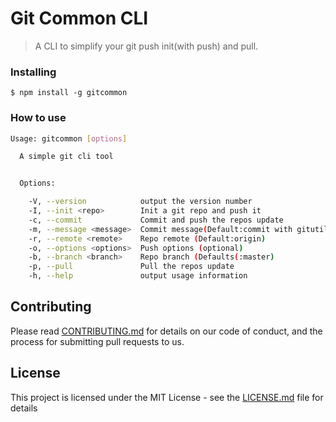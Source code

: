 # Git Common CLI

> A CLI to simplify your git push init(with push) and pull.

### Installing

```
$ npm install -g gitcommon
```

### How to use

```sh
Usage: gitcommon [options]

  A simple git cli tool


  Options:

    -V, --version            output the version number
    -I, --init <repo>        Init a git repo and push it
    -c, --commit             Commit and push the repos update
    -m, --message <message>  Commit message(Default:commit with gitutils)
    -r, --remote <remote>    Repo remote (Default:origin)
    -o, --options <options>  Push options (optional)
    -b, --branch <branch>    Repo branch (Defaults(:master)
    -p, --pull               Pull the repos update
    -h, --help               output usage information

```

## Contributing

Please read [CONTRIBUTING.md](CONTRIBUTING.md) for details on our code of conduct, and the process for submitting pull requests to us.

## License

This project is licensed under the MIT License - see the [LICENSE.md](LICENSE.md) file for details
